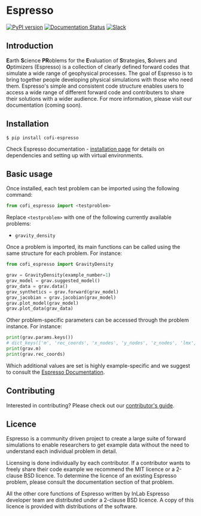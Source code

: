 # Espresso

[![PyPI version](https://img.shields.io/pypi/v/cofi-espresso?logo=pypi&style=flat-square&color=bde0fe)](https://pypi.org/project/cofi-espresso/)
[![Documentation Status](https://img.shields.io/readthedocs/cofi-espresso?logo=readthedocs&style=flat-square&color=faedcd)](https://cofi-espresso.readthedocs.io/en/latest/?badge=latest)
[![Slack](https://img.shields.io/badge/Slack-inlab-4A154B?logo=slack&style=flat-square&color=cdb4db)](https://join.slack.com/t/inlab-community/shared_invite/zt-1ejny069z-v5ZyvP2tDjBR42OAu~TkHg)

## Introduction

**E**arth **S**cience **PR**oblems for the **E**valuation of **S**trategies, 
**S**olvers and **O**ptimizers (Espresso) is a collection of clearly defined forward 
codes that simulate a wide range of geophysical processes. The goal of Espresso is to 
bring together people developing physical simulations with those who need them. 
Espresso's simple and consistent code structure enables users to access a wide range 
of different forward code and contributers to share their solutions with a wider 
audience. For more information, please visit our documentation (coming soon).


## Installation

```console
$ pip install cofi-espresso
```

Check Espresso documentation - 
[installation page](https://cofi-espresso.readthedocs.io/en/latest/installation.html) 
for details on dependencies and setting up with virtual environments.

## Basic usage

Once installed, each test problem can be imported using the following command:

```python
from cofi_espresso import <testproblem>
```

Replace ``<testproblem>`` with one of the following currently available problems:

- ``gravity_density``

Once a problem is imported, its main functions can be called using the same 
structure for each problem. For instance:

```python
from cofi_espresso import GravityDensity

grav = GravityDensity(example_number=1)
grav_model = grav.suggested_model()
grav_data = grav.data()
grav_synthetics = grav.forward(grav_model)
grav_jacobian = grav.jacobian(grav_model)
grav.plot_model(grav_model)
grav.plot_data(grav_data)
```

Other problem-specific parameters can be accessed through the problem instance. For instance:

```python
print(grav.params.keys())
# dict_keys(['m', 'rec_coords', 'x_nodes', 'y_nodes', 'z_nodes', 'lmx', 'lmy', 'lmz', 'lrx', 'lry'])
print(grav.m)
print(grav.rec_coords)
```

Which additional values are set is highly example-specific and we suggest to 
consult the [Espresso Documentation](https://cofi-espresso.readthedocs.io).


## Contributing

Interested in contributing? Please check out our [contributor's guide](https://cofi-espresso.readthedocs.io/en/latest/contribute.html).


## Licence

Espresso is a community driven project to create a large suite of forward
simulations to enable researchers to get example data without the need to 
understand each individual problem in detail.

Licensing is done individually by each contributor. If a contributor wants to freely share their code example we recommend the MIT licence or a 
2-clause BSD licence. To determine the licence of an existing Espresso
problem, please consult the documentation section of that problem.

All the other core functions of Espresso written by InLab Espresso developer
team are distributed under a 2-clause BSD licence. A copy of this licence is
provided with distributions of the software.
